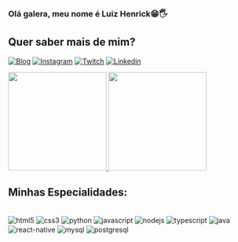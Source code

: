 
### Olá galera, meu nome é Luiz Henrick😁🖐

## Quer saber mais de mim?

[![Blog](https://img.shields.io/website?label=luizhenrick-developer.com&style=for-the-badge&url=https://luizhenrick-programmer.github.io/luizhenrick-developer/)](https://luizhenrick-programmer.github.io/luizhenrick-developer/)
[![Instagram](https://img.shields.io/badge/Instagram-E4405F?style=for-the-badge&logo=instagram&logoColor=white)](https://instagram.com/developer_abreu)
[![Twitch](	https://img.shields.io/badge/Twitch-9146FF?style=for-the-badge&logo=twitch&logoColor=white)](https://www.twitch.tv/deputadohenrick)
[![Linkedin](https://img.shields.io/badge/LinkedIn-0077B5?style=for-the-badge&logo=linkedin&logoColor=white)](https://www.linkedin.com/in/luiz-henrick-abreu-74b474224/)

<div>
  <a href="https://github.com/luizhenrick-programmer">
    <img height="200em" class="color" src="https://github-readme-stats.vercel.app/api?username=luizhenrick-programmer&count_private=true&show_icons=true&bg_color=30,000000,4169E1&title_color=fff&text_color=fff" />
    <img height="200em" src="https://github-readme-stats.vercel.app/api/top-langs/?username=luizhenrick-programmer&layout=donut&bg_color=30,4169E1,000000&title_color=fff&text_color=fff" />
  </a>
 </div>

## Minhas Especialidades:

<div style="display: inline-block; "><br/>
    <img align='center' alt='html5' src='https://img.shields.io/badge/HTML5-E34F26?style=for-the-badge&logo=html5&logoColor=white' />
    <img align='center' alt='css3' src='https://img.shields.io/badge/CSS3-1572B6?style=for-the-badge&logo=css3&logoColor=white' />
    <img align='center' alt='python' src='https://img.shields.io/badge/Python-14354C?style=for-the-badge&logo=python&logoColor=white' />
    <img align='center' alt='javascript' src='https://img.shields.io/badge/JavaScript-323330?style=for-the-badge&logo=javascript&logoColor=F7DF1E' />
    <img align='center' alt='nodejs' src='https://img.shields.io/badge/Node.js-43853D?style=for-the-badge&logo=node.js&logoColor=white' />
    <img align='center' alt='typescript' src='https://img.shields.io/badge/TypeScript-007ACC?style=for-the-badge&logo=typescript&logoColor=white' />
    <img align='center' alt='java' src='https://img.shields.io/badge/Java-ED8B00?style=for-the-badge&logo=openjdk&logoColor=white' />
    <img align='center' alt='react-native' src='https://img.shields.io/badge/React_Native-20232A?style=for-the-badge&logo=react&logoColor=61DAFB' />
    <img align='center' alt='mysql' src='https://img.shields.io/badge/MySQL-00000F?style=for-the-badge&logo=mysql&logoColor=white' />
    <img align='center' alt='postgresql' src='https://img.shields.io/badge/PostgreSQL-316192?style=for-the-badge&logo=postgresql&logoColor=white' />
</div>
